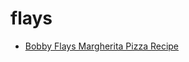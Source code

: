 # flays

 * [Bobby Flays Margherita Pizza Recipe](../../index/b/bobby-flays-margherita-pizza-recipe.json)
